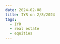 ```yaml
---
date: 2024-02-08
title: IYR on 2/8/2024
tags: 
  - IYR
  - real estate
  - equities
---
```

<div class="post">
<snapshot-grid 
    :reports="['2024/02/07/CTA/IYR', '2024/02/08/CTA/IYR', '2024/02/08/MTP/IYR']"
    chart="2024/02/08/Chart/IYR"
/>
<p>

</p>
<p>

</p>
</div>
